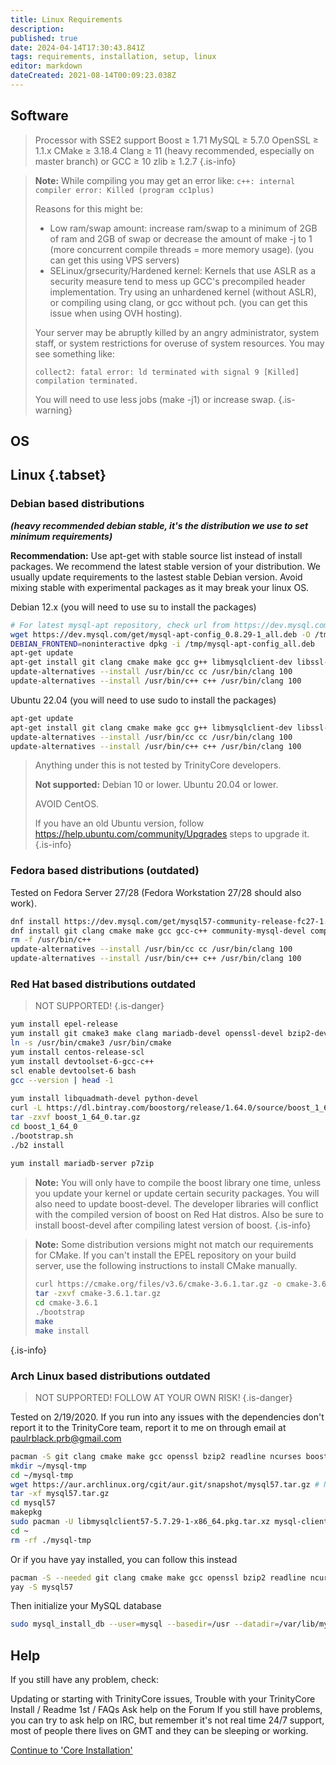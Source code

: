 ```yaml
---
title: Linux Requirements
description: 
published: true
date: 2024-04-14T17:30:43.841Z
tags: requirements, installation, setup, linux
editor: markdown
dateCreated: 2021-08-14T00:09:23.038Z
---
```


## Software
>Processor with SSE2 support 
>Boost ≥ 1.71
>MySQL ≥ 5.7.0
>OpenSSL ≥ 1.1.x
>CMake ≥ 3.18.4
>Clang  ≥ 11 (heavy recommended, especially on master branch) or GCC ≥ 10
>zlib ≥ 1.2.7
{.is-info}


>**Note:**
>While compiling you may get an error like: 
`c++: internal compiler error: Killed (program cc1plus)` 
>
>Reasons for this might be:
>- Low ram/swap amount: increase ram/swap to a minimum of 2GB of ram and 2GB of swap or decrease the amount of make -j to 1 (more concurrent compile threads = more memory usage). (you can get this using VPS servers)
>- SELinux/grsecurity/Hardened kernel: Kernels that use ASLR as a security measure tend to mess up GCC's precompiled header implementation. Try using an unhardened kernel (without ASLR), or compiling using clang, or gcc without pch. (you can get this issue when using OVH hosting).
>
>
>
>Your server may be abruptly killed by an angry administrator, system staff, or system restrictions for overuse of system resources. You may see something like:
>
>`collect2: fatal error: ld terminated with signal 9 [Killed] compilation terminated.`
>
>You will need to use less jobs (make -j1) or increase swap.
{.is-warning}

## OS
## Linux {.tabset}
### Debian based distributions
***(heavy recommended debian stable, it's the distribution we use to set minimum requirements)***

**Recommendation:** Use apt-get with stable source list instead of install packages. We recommend the latest stable version of your distribution. We usually update requirements to the lastest stable Debian version. Avoid mixing stable with experimental packages as it may break your linux OS.

Debian 12.x (you will need to use su to install the packages)
<div class="next-codeblock-no-line-numbers"></div>

```bash
# For latest mysql-apt repository, check url from https://dev.mysql.com/downloads/repo/apt/
wget https://dev.mysql.com/get/mysql-apt-config_0.8.29-1_all.deb -O /tmp/mysql-apt-config_all.deb
DEBIAN_FRONTEND=noninteractive dpkg -i /tmp/mysql-apt-config_all.deb
apt-get update
apt-get install git clang cmake make gcc g++ libmysqlclient-dev libssl-dev libbz2-dev libreadline-dev libncurses-dev libboost-all-dev mysql-server p7zip
update-alternatives --install /usr/bin/cc cc /usr/bin/clang 100
update-alternatives --install /usr/bin/c++ c++ /usr/bin/clang 100
```

Ubuntu 22.04 (you will need to use sudo to install the packages)
<div class="next-codeblock-no-line-numbers"></div>

```bash
apt-get update
apt-get install git clang cmake make gcc g++ libmysqlclient-dev libssl-dev libbz2-dev libreadline-dev libncurses-dev libboost-all-dev mysql-server p7zip
update-alternatives --install /usr/bin/cc cc /usr/bin/clang 100
update-alternatives --install /usr/bin/c++ c++ /usr/bin/clang 100
```

> Anything under this is not tested by TrinityCore developers.
> 
> **Not supported:** Debian 10 or lower. Ubuntu 20.04 or lower.
> 
> AVOID CentOS.
> 
> If you have an old Ubuntu version, follow https://help.ubuntu.com/community/Upgrades steps to upgrade it.
{.is-info}

### Fedora based distributions (outdated)
Tested on Fedora Server 27/28 (Fedora Workstation 27/28 should also work).
<div class="next-codeblock-no-line-numbers"></div>

```bash
dnf install https://dev.mysql.com/get/mysql57-community-release-fc27-1.noarch.rpm
dnf install git clang cmake make gcc gcc-c++ community-mysql-devel compat-openssl10-devel bzip2-devel readline-devel ncurses-devel boost-devel community-mysql-server p7zip
rm -f /usr/bin/c++
update-alternatives --install /usr/bin/cc cc /usr/bin/clang 100
update-alternatives --install /usr/bin/c++ c++ /usr/bin/clang 100
```

### Red Hat based distributions outdated

> NOT SUPPORTED!
{.is-danger}

<div class="next-codeblock-no-line-numbers"></div>

```bash
yum install epel-release
yum install git cmake3 make clang mariadb-devel openssl-devel bzip2-devel readline-devel ncurses-devel gcc-c++
ln -s /usr/bin/cmake3 /usr/bin/cmake
yum install centos-release-scl
yum install devtoolset-6-gcc-c++
scl enable devtoolset-6 bash
gcc --version | head -1
 
yum install libquadmath-devel python-devel
curl -L https://dl.bintray.com/boostorg/release/1.64.0/source/boost_1_64_0.tar.gz -o boost_1_64_0.tar.gz
tar -zxvf boost_1_64_0.tar.gz
cd boost_1_64_0
./bootstrap.sh
./b2 install
 
yum install mariadb-server p7zip 
```
> **Note:** You will only have to compile the boost library one time, unless you update your kernel or update certain security packages. You will also need to update boost-devel. The developer libraries will conflict with the compiled version of boost on Red Hat distros. Also be sure to install boost-devel after compiling latest version of boost.
{.is-info}


> **Note:** Some distribution versions might not match our requirements for CMake. If you can't install the EPEL repository on your build server, use the following instructions to install CMake manually.
>
><div class="next-codeblock-no-line-numbers"></div>
>
>```bash
>curl https://cmake.org/files/v3.6/cmake-3.6.1.tar.gz -o cmake-3.6.1.tar.gz
>tar -zxvf cmake-3.6.1.tar.gz
>cd cmake-3.6.1
>./bootstrap
>make
>make install
>```
{.is-info}


### Arch Linux based distributions outdated

> NOT SUPPORTED!
> FOLLOW AT YOUR OWN RISK!
{.is-danger}

Tested on 2/19/2020. If you run into any issues with the dependencies don't report it to the TrinityCore team, report it to me on through email at paulrblack.prb@gmail.com
<div class="next-codeblock-no-line-numbers"></div>

```bash
pacman -S git clang cmake make gcc openssl bzip2 readline ncurses boost p7zip rpcsvc-proto
mkdir ~/mysql-tmp
cd ~/mysql-tmp
wget https://aur.archlinux.org/cgit/aur.git/snapshot/mysql57.tar.gz # Note if this no longer exists go here and download the snapshot https://aur.archlinux.org/packages/mysql57/
tar -xf mysql57.tar.gz
cd mysql57
makepkg
sudo pacman -U libmysqlclient57-5.7.29-1-x86_64.pkg.tar.xz mysql-clients57-5.7.29-1-x86_64.pkg.tar.xz mysql57-5.7.29-1-x86_64.pkg.tar.xz
cd ~
rm -rf ./mysql-tmp
```
Or if you have yay installed, you can follow this instead
<div class="next-codeblock-no-line-numbers"></div>

```bash
pacman -S --needed git clang cmake make gcc openssl bzip2 readline ncurses boost p7zip rpcsvc-proto
yay -S mysql57
```
Then initialize your MySQL database
<div class="next-codeblock-no-line-numbers"></div>

```bash
sudo mysql_install_db --user=mysql --basedir=/usr --datadir=/var/lib/mysql
```

## Help
If you still have any problem, check:

Updating or starting with TrinityCore issues, Trouble with your TrinityCore Install / Readme 1st / FAQs
Ask help on the Forum
If you still have problems, you can try to ask help on IRC, but remember it's not real time 24/7 support, most of people there lives on GMT and they can be sleeping or working.

<a href="https://trinitycore.info/en/install/Core-Installation/linux-core-installation" class="mt-5 v-btn v-btn--depressed v-btn--flat v-btn--outlined theme--light v-size--default darkblue--text text--lighten-3"><span class="v-btn__content"><span>Continue to 'Core Installation'</span><i aria-hidden="true" class="v-icon notranslate v-icon--right mdi mdi-arrow-right theme--light"></i></span></a>
